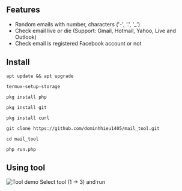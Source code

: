 ## Features
* Random emails with number, characters ('-', '.', '_')
* Check email live or die (Support: Gmail, Hotmail, Yahoo, Live and Outlook)
* Check email is registered Facebook account or not

## Install
```
apt update && apt upgrade
```
```
termux-setup-storage
```
``` 
pkg install php
``` 
```
pkg install git
```
```  
pkg install curl
```
```
git clone https://github.com/dominhhieu1405/mail_tool.git
``` 
```
cd mail_tool
``` 
```
php run.php
``` 
## Using tool
![Tool demo](https://i.imgur.com/jiNf7Id.png)
Select tool (1 -> 3) and run
